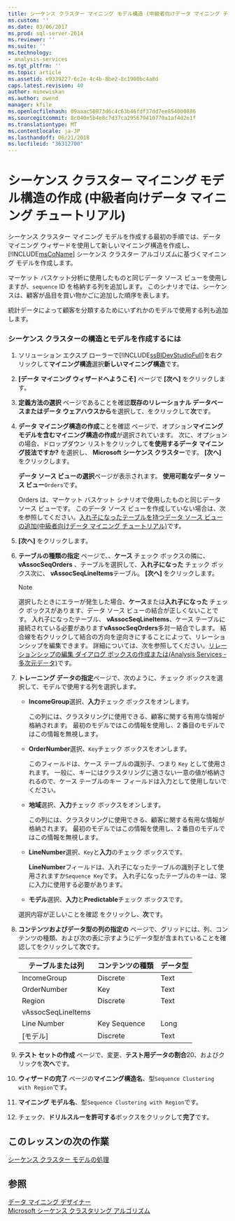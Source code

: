 ```yaml
---
title: シーケンス クラスター マイニング モデル構造 (中級者向けデータ マイニング チュートリアル) を作成 |Microsoft ドキュメント
ms.custom: ''
ms.date: 03/06/2017
ms.prod: sql-server-2014
ms.reviewer: ''
ms.suite: ''
ms.technology:
- analysis-services
ms.tgt_pltfrm: ''
ms.topic: article
ms.assetid: e9339227-6c2e-4c4b-8be2-8c1960bc4a8d
caps.latest.revision: 40
author: minewiskan
ms.author: owend
manager: kfile
ms.openlocfilehash: 09aaac50873d6c4c63b46fdf37dd7ee854000886
ms.sourcegitcommit: 8c040e5b4e8c7d37ca295679410770a1af4d2e1f
ms.translationtype: MT
ms.contentlocale: ja-JP
ms.lasthandoff: 06/21/2018
ms.locfileid: "36312700"
---
```

# <a name="creating-a-sequence-clustering-mining-model-structure-intermediate-data-mining-tutorial"></a>シーケンス クラスター マイニング モデル構造の作成 (中級者向けデータ マイニング チュートリアル)
  シーケンス クラスター マイニング モデルを作成する最初の手順では、データ マイニング ウィザードを使用して新しいマイニング構造を作成し、[!INCLUDE[msCoName](../includes/msconame-md.md)] シーケンス クラスター アルゴリズムに基づくマイニング モデルを作成します。  
  
 マーケット バスケット分析に使用したものと同じデータ ソース ビューを使用しますが、`sequence` ID を格納する列を追加します。 このシナリオでは、シーケンスは、顧客が品目を買い物かごに追加した順序を表します。  
  
 統計データによって顧客を分類するためにいずれかのモデルで使用する列も追加します。  
  
### <a name="to-create-a-sequence-clustering-structure-and-model"></a>シーケンス クラスターの構造とモデルを作成するには  
  
1.  ソリューション エクスプ ローラーで[!INCLUDE[ssBIDevStudioFull](../includes/ssbidevstudiofull-md.md)]を右クリックして**マイニング構造**選択**新しいマイニング構造**です。  
  
2.  **[データ マイニング ウィザードへようこそ]** ページで **[次へ]** をクリックします。  
  
3.  **定義方法の選択** ページであることを確認**既存のリレーショナル データベースまたはデータ ウェアハウスから**を選択して、をクリックして**次**です。  
  
4.  **データ マイニング構造の作成**ことを確認 ページで、オプション**マイニング モデルを含むマイニング構造の作成**が選択されています。 次に、オプションの場合、ドロップダウン リストをクリックして**を使用するデータ マイニング技法ですか?** を選択し、 **Microsoft シーケンス クラスター**です。 **[次へ]** をクリックします。  
  
     **データ ソース ビューの選択**ページが表示されます。 **使用可能なデータ ソース ビュー**`Orders`です。  
  
     Orders は、マーケット バスケット シナリオで使用したものと同じデータ ソース ビューです。 このデータ ソース ビューを作成していない場合は、次を参照してください。[入れ子になったテーブルを持つデータ ソース ビューの追加&#40;中級者向けデータ マイニング チュートリアル&#41;](../../2014/tutorials/adding-a-data-source-view-with-nested-tables-intermediate-data-mining-tutorial.md)です。  
  
5.  **[次へ]** をクリックします。  
  
6.  **テーブルの種類の指定** ページで、、**ケース** チェック ボックスの隣に、 **vAssocSeqOrders** 、テーブルを選択して、**入れ子になった** チェック ボックス次に、 **vAssocSeqLineItems**テーブル。 **[次へ]** をクリックします。  
  
    > [!NOTE]  
    >  選択したときにエラーが発生した場合、**ケース**または**入れ子になった** チェック ボックスがあります、データ ソース ビューの結合が正しくないことです。 入れ子になったテーブル、 **vAssocSeqLineItems**、ケース テーブルに接続されている必要があります**vAssocSeqOrders**多対一結合でします。 結合線を右クリックして結合の方向を逆向きにすることによって、リレーションシップを編集できます。 詳細については、次を参照してください。[リレーションシップの編集 ダイアログ ボックスの作成または&#40;Analysis Services - 多次元データ&#41;](../../2014/analysis-services/create-or-edit-relationship-dialog-box-analysis-services-multidimensional-data.md)です。  
  
7.  **トレーニング データの指定**ページで、次のように、チェック ボックスを選択して、モデルで使用する列を選択します。  
  
    -   **IncomeGroup**選択、**入力**チェック ボックスをオンします。  
  
         この列には、クラスタリングに使用できる、顧客に関する有用な情報が格納されます。 最初のモデルではこの情報を使用し、2 番目のモデルではこの情報を無視します。  
  
    -   **OrderNumber**選択、`Key`チェック ボックスをオンします。  
  
         このフィールドは、ケース テーブルの識別子、つまり `Key` として使用されます。 一般に、キーにはクラスタリングに適さない一意の値が格納されるので、ケース テーブルのキー フィールドは入力として使用しないでください。  
  
    -   **地域**選択、**入力**チェック ボックスをオンします。  
  
         この列には、クラスタリングに使用できる、顧客に関する有用な情報が格納されます。 最初のモデルではこの情報を使用し、2 番目のモデルではこの情報を無視します。  
  
    -   **LineNumber**選択、`Key`と**入力**のチェック ボックスです。  
  
         **LineNumber**フィールドは、入れ子になったテーブルの識別子として使用されますか`Sequence Key`です。 入れ子になったテーブルのキーは、常に入力に使用する必要があります。  
  
    -   **モデル**選択、**入力**と**Predictable**チェック ボックスです。  
  
     選択内容が正しいことを確認 をクリックし、**次**です。  
  
8.  **コンテンツおよびデータ型の列の指定の** ページで、グリッドには、列、コンテンツの種類、および次の表に示すようにデータ型が含まれていることを確認してをクリックして**次**です。  
  
    |テーブルまたは列|コンテンツの種類|データ型|  
    |---------------------|------------------|---------------|  
    |IncomeGroup|Discrete|Text|  
    |OrderNumber|Key|Text|  
    |Region|Discrete|Text|  
    |vAssocSeqLineItems|||  
    |Line Number|Key Sequence|Long|  
    |[モデル]|Discrete|Text|  
  
9. **テスト セットの作成** ページで、変更、**テスト用データの割合**20、およびクリックを**次へ**です。  
  
10. **ウィザードの完了** ページの**マイニング構造名**、型`Sequence Clustering with Region`です。  
  
11. **マイニング モデル名**、型`Sequence Clustering with Region`です。  
  
12. チェック、**ドリルスルーを許可する**ボックスをクリックして**完了**です。  
  
## <a name="next-task-in-lesson"></a>このレッスンの次の作業  
 [シーケンス クラスター モデルの処理](../../2014/tutorials/processing-the-sequence-clustering-model.md)  
  
## <a name="see-also"></a>参照  
 [データ マイニング デザイナー](../../2014/analysis-services/data-mining/data-mining-designer.md)   
 [Microsoft シーケンス クラスタリング アルゴリズム](../../2014/analysis-services/data-mining/microsoft-sequence-clustering-algorithm.md)  
  
  